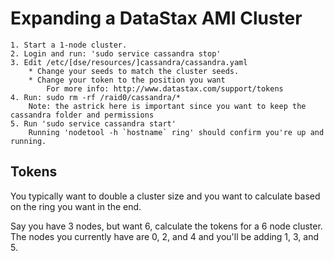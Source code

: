 Expanding a DataStax AMI Cluster
================================

    1. Start a 1-node cluster.
    2. Login and run: 'sudo service cassandra stop'
    3. Edit /etc/[dse/resources/]cassandra/cassandra.yaml
        * Change your seeds to match the cluster seeds.
        * Change your token to the position you want
            For more info: http://www.datastax.com/support/tokens
    4. Run: sudo rm -rf /raid0/cassandra/* 
        Note: the astrick here is important since you want to keep the cassandra folder and permissions
    5. Run 'sudo service cassandra start'
        Running 'nodetool -h `hostname` ring' should confirm you're up and running.

Tokens
------

You typically want to double a cluster size and you want to calculate based on the ring you want in the end.

Say you have 3 nodes, but want 6, calculate the tokens for a 6 node cluster. The nodes you currently have are 0, 2, and 4 and you'll be adding 1, 3, and 5.
